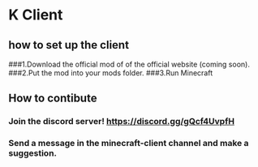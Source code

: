 # K Client


## how to set up the client
###1.Download the official mod of of the official website (coming soon).
###2.Put the mod into your mods folder.
###3.Run Minecraft


## How to contibute
### Join the discord server! https://discord.gg/gQcf4UvpfH
### Send a message in the minecraft-client channel and make a suggestion.



